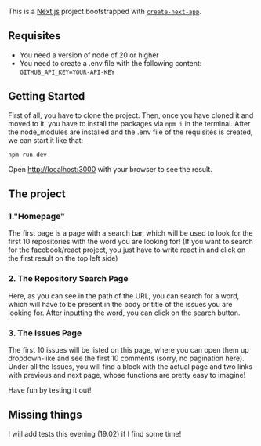This is a [Next.js](https://nextjs.org) project bootstrapped with [`create-next-app`](https://nextjs.org/docs/app/api-reference/cli/create-next-app).
## Requisites
- You need a version of node of 20 or higher
- You need to create a .env file with the following content: `GITHUB_API_KEY=YOUR-API-KEY`
## Getting Started
First of all, you have to clone the project.
Then, once you have cloned it and moved to it, you have to install the packages via `npm i` in the terminal.
After the node_modules are installed and the .env file of the requisites is created, we can start it like that:
```
npm run dev
```

Open [http://localhost:3000](http://localhost:3000) with your browser to see the result.

## The project
### 1."Homepage"
The first page is a page with a search bar, which will be used to look for the first 10 repositories with the word you are looking for!
(If you want to search for the facebook/react project, you just have to write react in and click on the first result on the top left side)

### 2. The Repository Search Page
Here, as you can see in the path of the URL, you can search for a word, which will have to be present in the body or title of the issues you are looking for.
After inputting the word, you can click on the search button.

### 3. The Issues Page
The first 10 issues will be listed on this page, where you can open them up dropdown-like and see the first 10 comments (sorry, no pagination here). Under all the Issues, you will find a 
block with the actual page and two links with previous and next page, whose functions are pretty easy to imagine!

Have fun by testing it out!

## Missing things
I will add tests this evening (19.02) if I find some time!
